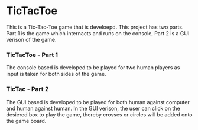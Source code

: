 # TicTacToe
This is a Tic-Tac-Toe game that is develoepd. This project has two parts. Part 1 is the game which internacts and runs on the console, Part 2 is a GUI verison of the game. 

### TicTacToe - Part 1
The console based is developed to be played for two human players as input is taken for both sides of the game. 

### TicTac - Part 2
The GUI based is developed to be played for both human against computer and human against human. In the GUI verison, the user can click on the desiered box to play the game, thereby crosses or circles will be added onto the game board. 
